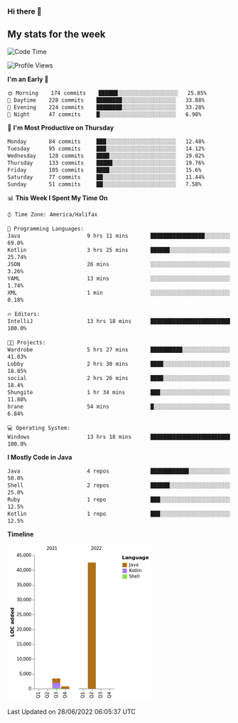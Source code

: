 ### Hi there 👋

## My stats for the week
<!--START_SECTION:waka-->
![Code Time](http://img.shields.io/badge/Code%20Time-299%20hrs%2032%20mins-blue)

![Profile Views](http://img.shields.io/badge/Profile%20Views-0-blue)

**I'm an Early 🐤** 

```text
🌞 Morning    174 commits    ██████░░░░░░░░░░░░░░░░░░░   25.85% 
🌆 Daytime    228 commits    ████████░░░░░░░░░░░░░░░░░   33.88% 
🌃 Evening    224 commits    ████████░░░░░░░░░░░░░░░░░   33.28% 
🌙 Night      47 commits     █░░░░░░░░░░░░░░░░░░░░░░░░   6.98%

```
📅 **I'm Most Productive on Thursday** 

```text
Monday       84 commits     ███░░░░░░░░░░░░░░░░░░░░░░   12.48% 
Tuesday      95 commits     ███░░░░░░░░░░░░░░░░░░░░░░   14.12% 
Wednesday    128 commits    ████░░░░░░░░░░░░░░░░░░░░░   19.02% 
Thursday     133 commits    █████░░░░░░░░░░░░░░░░░░░░   19.76% 
Friday       105 commits    ████░░░░░░░░░░░░░░░░░░░░░   15.6% 
Saturday     77 commits     ██░░░░░░░░░░░░░░░░░░░░░░░   11.44% 
Sunday       51 commits     ██░░░░░░░░░░░░░░░░░░░░░░░   7.58%

```


📊 **This Week I Spent My Time On** 

```text
⌚︎ Time Zone: America/Halifax

💬 Programming Languages: 
Java                     9 hrs 11 mins       █████████████████░░░░░░░░   69.0% 
Kotlin                   3 hrs 25 mins       ██████░░░░░░░░░░░░░░░░░░░   25.74% 
JSON                     26 mins             ░░░░░░░░░░░░░░░░░░░░░░░░░   3.26% 
YAML                     13 mins             ░░░░░░░░░░░░░░░░░░░░░░░░░   1.74% 
XML                      1 min               ░░░░░░░░░░░░░░░░░░░░░░░░░   0.18%

🔥 Editors: 
IntelliJ                 13 hrs 18 mins      █████████████████████████   100.0%

🐱‍💻 Projects: 
Wardrobe                 5 hrs 27 mins       ██████████░░░░░░░░░░░░░░░   41.03% 
Lobby                    2 hrs 30 mins       ████░░░░░░░░░░░░░░░░░░░░░   18.85% 
social                   2 hrs 26 mins       ████░░░░░░░░░░░░░░░░░░░░░   18.4% 
Shungite                 1 hr 34 mins        ███░░░░░░░░░░░░░░░░░░░░░░   11.88% 
brane                    54 mins             █░░░░░░░░░░░░░░░░░░░░░░░░   6.84%

💻 Operating System: 
Windows                  13 hrs 18 mins      █████████████████████████   100.0%

```

**I Mostly Code in Java** 

```text
Java                     4 repos             ████████████░░░░░░░░░░░░░   50.0% 
Shell                    2 repos             ██████░░░░░░░░░░░░░░░░░░░   25.0% 
Ruby                     1 repo              ███░░░░░░░░░░░░░░░░░░░░░░   12.5% 
Kotlin                   1 repo              ███░░░░░░░░░░░░░░░░░░░░░░   12.5%

```


**Timeline**

![Chart not found](https://raw.githubusercontent.com/lyndseyy/lyndseyy/main/charts/bar_graph.png) 


 Last Updated on 28/06/2022 06:05:37 UTC
<!--END_SECTION:waka-->